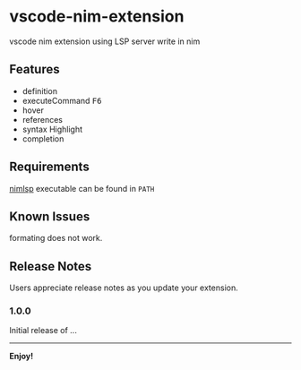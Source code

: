# vscode-nim-extension 

vscode nim extension using LSP server write in nim

## Features

* definition  
* executeCommand  <kbd>F6</kbd>
* hover  
* references  
* syntax Highlight  
* completion  

## Requirements

[nimlsp](https://github.com/PMunch/nimlsp) executable can be found in `PATH`


## Known Issues

formating does not work.

## Release Notes

Users appreciate release notes as you update your extension.

### 1.0.0

Initial release of ...

-----------------------------------------------------------------------------------------------------------

**Enjoy!**
